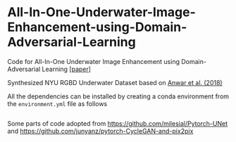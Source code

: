 # All-In-One-Underwater-Image-Enhancement-using-Domain-Adversarial-Learning

Code for All-In-One Underwater Image Enhancement using Domain-Adversarial Learning [[paper](https://arxiv.org/abs/1905.13342)]

Synthesized NYU RGBD Underwater Dataset based on [Anwar et al. (2018)](https://arxiv.org/abs/1807.03528)

All the dependencies can be installed by creating a conda environment from the `environment.yml` file as follows

```conda env create --name envname -f=environments.yml
```

Some parts of code adopted from https://github.com/milesial/Pytorch-UNet and https://github.com/junyanz/pytorch-CycleGAN-and-pix2pix
